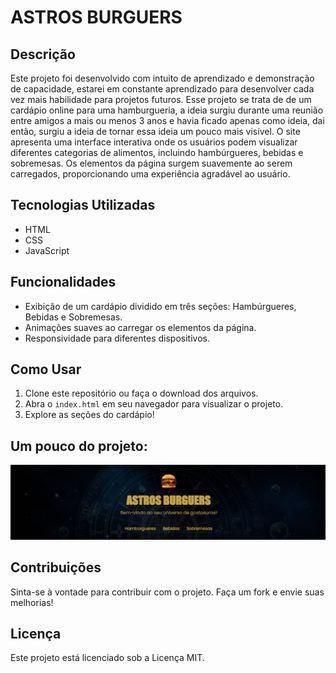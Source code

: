 # ASTROS BURGUERS

## Descrição

Este projeto foi desenvolvido com intuito de aprendizado e demonstração de capacidade, estarei em constante aprendizado para desenvolver cada vez mais habilidade para projetos futuros. Esse projeto se trata de de um cardápio online para uma hamburgueria, a ideia surgiu durante uma reunião entre amigos a mais ou menos 3 anos e havia ficado apenas como ideia, dai então, surgiu a ideia de tornar essa ideia um pouco mais visível. O site apresenta uma interface interativa onde os usuários podem visualizar diferentes categorias de alimentos, incluindo hambúrgueres, bebidas e sobremesas. Os elementos da página surgem suavemente ao serem carregados, proporcionando uma experiência agradável ao usuário.

## Tecnologias Utilizadas

- HTML
- CSS
- JavaScript

## Funcionalidades

- Exibição de um cardápio dividido em três seções: Hambúrgueres, Bebidas e Sobremesas.
- Animações suaves ao carregar os elementos da página.
- Responsividade para diferentes dispositivos.

## Como Usar

1. Clone este repositório ou faça o download dos arquivos.
2. Abra o `index.html` em seu navegador para visualizar o projeto.
3. Explore as seções do cardápio!

## Um pouco do projeto:

![Veja](img/astross.png) 


## Contribuições

Sinta-se à vontade para contribuir com o projeto. Faça um fork e envie suas melhorias!

## Licença

Este projeto está licenciado sob a Licença MIT.
